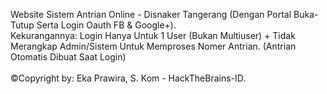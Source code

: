 Website Sistem Antrian Online - Disnaker Tangerang (Dengan Portal Buka-Tutup Serta Login Oauth FB & Google+).<br>
Kekurangannya: Login Hanya Untuk 1 User (Bukan Multiuser) + Tidak Merangkap Admin/Sistem Untuk Memproses Nomer Antrian. (Antrian Otomatis Dibuat Saat Login)<br>
<br>
©Copyright by: Eka Prawira, S. Kom - HackTheBrains-ID.
